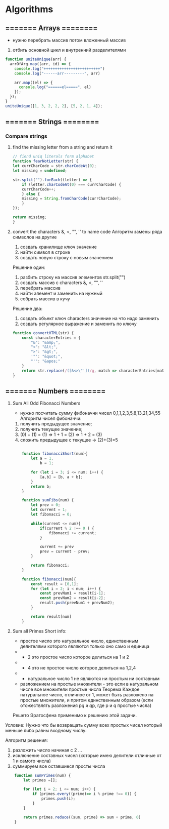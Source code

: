 # Algorithms

## ======= Arrays ========

- нужно перебрать массив потом вложенный массив

1. отбить основной цикл и внутренний разделителями

```javascript
function uniteUnique(arr) {
  arrOfArg.map((arr, id) => {
    console.log("+++++++++++++++++++++++++")
    console.log("------arr---------", arr)

    arr.map((el) => {
      console.log("======el=====", el)
    });
  });
}
uniteUnique([1, 3, 2, 2, 2], [5, 2, 1, 4]);
```

## ======= Strings ========

### Compare strings

1. find the missing letter from a string and return it

    ```javascript
    // fiend uniq literals form alphabet
    function fearNotLetter(str) {
    let currCharCode = str.charCodeAt(0);
    let missing = undefined;

    str.split("").forEach((letter) => {
        if (letter.charCodeAt(0) === currCharCode) {
        currCharCode++;
        } else {
        missing = String.fromCharCode(currCharCode);
        }
    });

    return missing;
    }
    ```

2. convert the characters &, <, "", '' to name code
    Алгоритм замены ряда символов на другие
    1. создать хранилище ключ значение
    2. найти символ в строке
    3. создать новую строку с новым значением

    Решение один:
    1. разбить строку на массив элементов str.split("")
    2. создать массив с characters &, <, "", ''
    3. перебрать массив
    4. найти элемент и заменить на нужный
    5. собрать массив в кучу

    Решение два:
    1. создать объект ключ characters значение на что надо заменить
    2. создать регулярное выражение и заменить по ключу

    ```javascript
    function convertHTML(str) {
        const characterEntries = {
            "&": "&amp;",
            "<": "&lt;",
            ">": "&gt;",
            '"': "&quot;",
            "'": "&apos;"
        }
        return str.replace(/([&<>\"'])/g, match => characterEntries[match]);
    }
    ```

## ======= Numbers ========

1. Sum All Odd Fibonacci Numbers
   - нужно посчитать сумму фибоначчи чисел
    0,1,1,2,3,5,8,13,21,34,55
    Алгоритм чисел фибоначчи:
    1. получить предыдущее значение;
    2. получить текущее значение;
    3. (0) + (1) = (1) => 1 + 1 = (2) => 1 + 2 = (3)
    4. сложить предыдущее с текущее -> (2)+(3)=5

    ```javascript

        function fibonacciShort(num){
            let a = 1,
                b = 1;

            for (let i = 3; i <= num; i++) {
                [a,b] = [b, a + b];
            }
            return b;
        }

        function sumFibs(num) {
            let prev = 0;
            let current = 1;
            let fibonacci = 0;

            while(current <= num){
                if(current % 2 !== 0 ) {
                    fibonacci += current;
                }

                current += prev
                prev = current - prev;
            }

            return fibonacci;
        }

        function fibonacci(num){
            const result = [0,1];
            for (let i = 2; i < num; i++) {
                const prevNum1 = result[i-1];
                const prevNum2 = result[i-2];
                result.push(prevNum1 + prevNum2);
            }

            return result[num]
        }
    ```

2. Sum all Primes
Short info:
   - простое число это натуральное число, единственным делителями которого являются только оно само и единица
   - - 2 это простое число которое делиться на 1 и 2
   - - 4 это не простое число которое делиться на 1,2,4
   - - натуральное число 1 не являются ни простым ни составным
   - разложением на простые множители - это если в натуральном числе все множители простые числа
    Теорема
    Каждое натуральное число, отличное от 1, может быть разложено на простые множители, и притом единственным образом (если отожествлять разложения p*q и q*p, где p и q простые числа)

    Решето Эратосфена применимо к решению этой задачи.

Условие:
Нужно что бы возвращать сумму всех простых чисел который меньше либо равны входному числу:

Алгоритм решения:

   1. разложить число начиная с 2 ...
   2. исключение составных чисел (которые имею делители отличные от 1 и самого числа)
   3. суммируем все оставшиеся просты числа

``` javascript
    function sumPrimes(num) {
        let primes =[];

        for (let i = 2; i <= num; i++) {
            if (primes.every((prime)=> i % prime !== 0)) {
                primes.push(i);
            }
        }

        return primes.reduce((sum, prime) => sum + prime, 0)
    }
```
